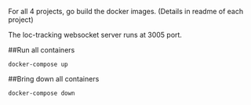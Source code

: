 For all 4 projects, go build the docker images. (Details in readme of each project)

The loc-tracking websocket server runs at 3005 port.

##Run all containers

`docker-compose up`

##Bring down all containers

`docker-compose down`